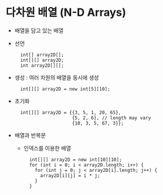 # 다차원 배열 (N-D Arrays)
* 배열을 담고 있는 배열 
* 선언
    
        int[] array2D[];
        int[][] array2D;
        int array2D[][];
       
* 생성 : 여러 차원의 배열을 동시에 생성

        int[][] array2D = new int[5][10];
* 초기화

        int[][] array2D = {{3, 5, 1, 20, 65},
                           {5, 2, 6}, // length may vary
                           {10, 3, 5, 67, 3}};
* 배열과 반복문
    * 인덱스를 이용한 배열
    
            int[][] array2D = new int[10][10];
            for (int i = 0; i < array2D.length; i++) {
              for (int j = 0; j < array2D[i].length; j++) {
                array2D[i][j] = i * j;
              }
            }
